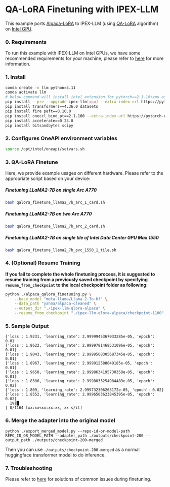 # QA-LoRA Finetuning with IPEX-LLM

This example ports [Alpaca-LoRA](https://github.com/tloen/alpaca-lora/tree/main) to IPEX-LLM (using [QA-LoRA](https://arxiv.org/abs/2309.14717) algorithm) on [Intel GPU](../../README.md).

### 0. Requirements
To run this example with IPEX-LLM on Intel GPUs, we have some recommended requirements for your machine, please refer to [here](../../README.md#requirements) for more information.

### 1. Install

```bash
conda create -n llm python=3.11
conda activate llm
# below command will install intel_extension_for_pytorch==2.1.10+xpu as default
pip install --pre --upgrade ipex-llm[xpu] --extra-index-url https://pytorch-extension.intel.com/release-whl/stable/xpu/us/
pip install transformers==4.36.0 datasets
pip install fire peft==0.10.0
pip install oneccl_bind_pt==2.1.100 --extra-index-url https://pytorch-extension.intel.com/release-whl/stable/xpu/us/ # necessary to run distributed finetuning
pip install accelerate==0.23.0
pip install bitsandbytes scipy
```

### 2. Configures OneAPI environment variables
```bash
source /opt/intel/oneapi/setvars.sh
```

### 3. QA-LoRA Finetune

Here, we provide example usages on different hardware. Please refer to the appropriate script based on your device:

##### Finetuning LLaMA2-7B on single Arc A770

```bash
bash qalora_finetune_llama2_7b_arc_1_card.sh
```

##### Finetuning LLaMA2-7B on two Arc A770

```bash
bash qalora_finetune_llama2_7b_arc_2_card.sh
```

##### Finetuning LLaMA2-7B on single tile of Intel Data Center GPU Max 1550

```bash
bash qalora_finetune_llama2_7b_pvc_1550_1_tile.sh
```

### 4. (Optional) Resume Training
**If you fail to complete the whole finetuning process, it is suggested to resume training from a previously saved checkpoint by specifying `resume_from_checkpoint` to the local checkpoint folder as following:**
```bash
python ./alpaca_qalora_finetuning.py \
    --base_model "meta-llama/Llama-2-7b-hf" \
    --data_path "yahma/alpaca-cleaned" \
    --output_dir "./ipex-llm-qlora-alpaca" \
    --resume_from_checkpoint "./ipex-llm-qlora-alpaca/checkpoint-1100"
```

### 5. Sample Output
```log
{'loss': 1.9231, 'learning_rate': 2.9999945367033285e-05, 'epoch': 0.0}                                                                                                                            
{'loss': 1.8622, 'learning_rate': 2.9999781468531096e-05, 'epoch': 0.01}                                                                                                                           
{'loss': 1.9043, 'learning_rate': 2.9999508305687345e-05, 'epoch': 0.01}                                                                                                                           
{'loss': 1.8967, 'learning_rate': 2.999912588049185e-05, 'epoch': 0.01}                                                                                                                            
{'loss': 1.9658, 'learning_rate': 2.9998634195730358e-05, 'epoch': 0.01}                                                                                                                           
{'loss': 1.8386, 'learning_rate': 2.9998033254984483e-05, 'epoch': 0.02}                                                                                                                           
{'loss': 1.809, 'learning_rate': 2.999732306263172e-05, 'epoch': 0.02}                                                                                                                             
{'loss': 1.8552, 'learning_rate': 2.9996503623845395e-05, 'epoch': 0.02}                                                                                                                           
  1%|█                                                                                                                                                         | 8/1164 [xx:xx<xx:xx:xx, xx s/it]
```

### 6. Merge the adapter into the original model
```
python ./export_merged_model.py --repo-id-or-model-path REPO_ID_OR_MODEL_PATH --adapter_path ./outputs/checkpoint-200 --output_path ./outputs/checkpoint-200-merged
```

Then you can use `./outputs/checkpoint-200-merged` as a normal huggingface transformer model to do inference.

### 7. Troubleshooting
Please refer to [here](../README.md#troubleshooting) for solutions of common issues during finetuning.
